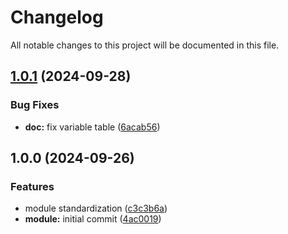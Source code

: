 # Changelog

All notable changes to this project will be documented in this file.

## [1.0.1](https://gitlab.com/espinlabs/gocloud/infrastructure-engine/global-modules/foundation/modules/aws/wrapper_acm/compare/v1.0.0...v1.0.1) (2024-09-28)

### Bug Fixes

* **doc:** fix variable table ([6acab56](https://gitlab.com/espinlabs/gocloud/infrastructure-engine/global-modules/foundation/modules/aws/wrapper_acm/commit/6acab56174be2f4131c5c60cb1eb56cdc2a85521))

## 1.0.0 (2024-09-26)

### Features

* module standardization ([c3c3b6a](https://gitlab.com/espinlabs/gocloud/infrastructure-engine/global-modules/foundation/modules/aws/wrapper_acm/commit/c3c3b6a5893f28c5d95522c6b2fd23092366abb2))
* **module:** initial commit ([4ac0019](https://gitlab.com/espinlabs/gocloud/infrastructure-engine/global-modules/foundation/modules/aws/wrapper_acm/commit/4ac0019e3d52d9bc4ae49cdf003a930fd77e38b6))
